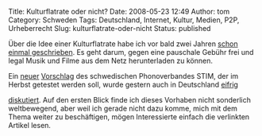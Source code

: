 Title: Kulturflatrate oder nicht?
Date: 2008-05-23 12:49
Author: tom
Category: Schweden
Tags: Deutschland, Internet, Kultur, Medien, P2P, Urheberrecht
Slug: kulturflatrate-oder-nicht
Status: published

Über die Idee einer Kulturflatrate habe ich vor bald zwei Jahren [schon
einmal geschrieben](http://www.fiket.de/2006/06/20/die-kulturflatrate/).
Es geht darum, gegen eine pauschale Gebühr frei und legal Musik und
Filme aus dem Netz herunterladen zu können.

Ein
[neuer](http://stim.se/stim/prod/stimv4.nsf/alldocuments/F731BDCE814F0692C125744F00408724)
[Vorschlag](http://www.dn.se/DNet/jsp/polopoly.jsp?d=147&a=771705) des
schwedischen Phonoverbandes STIM, der im Herbst getestet werden soll,
wurde gestern auch in Deutschland
[eifrig](http://www.heise.de/newsticker/Schwedische-GEMA-testet-Modell-zur-Legalisierung-von-Filesharing--/meldung/108321)  

[diskutiert](http://netzpolitik.org/2008/schweden-testet-vielleicht-filesharing-legalisierung/).
Auf den ersten Blick finde ich dieses Vorhaben nicht sonderlich
weltbewegend, aber weil ich gerade nicht dazu komme, mich mit dem Thema
weiter zu beschäftigen, mögen Interessierte einfach die verlinkten
Artikel lesen.

